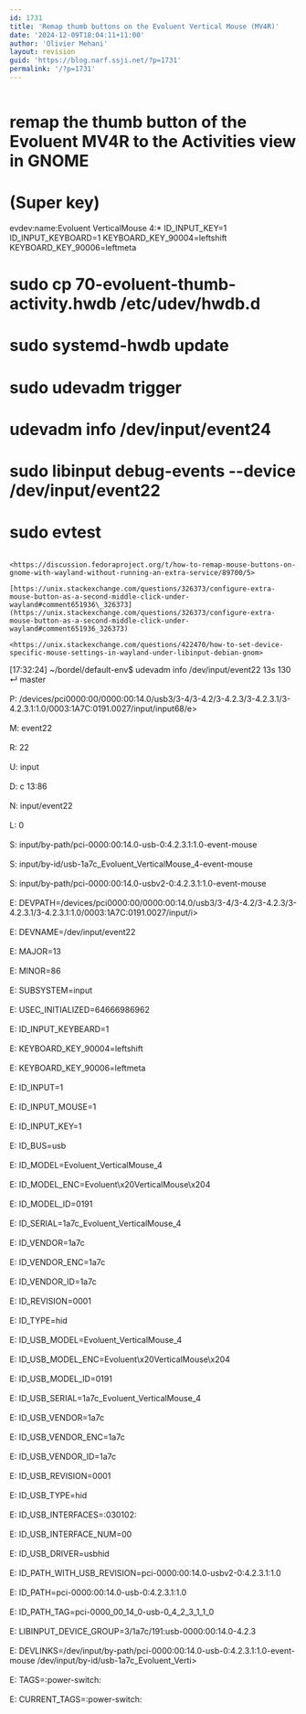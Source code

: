 ```yaml
---
id: 1731
title: 'Remap thumb buttons on the Evoluent Vertical Mouse (MV4R)'
date: '2024-12-09T18:04:11+11:00'
author: 'Olivier Mehani'
layout: revision
guid: 'https://blog.narf.ssji.net/?p=1731'
permalink: '/?p=1731'
---
```


```
```
# remap the thumb button of the Evoluent MV4R to the Activities view in GNOME
# (Super key)
evdev:name:Evoluent VerticalMouse 4:*
 ID_INPUT_KEY=1
 ID_INPUT_KEYBOARD=1
 KEYBOARD_KEY_90004=leftshift
 KEYBOARD_KEY_90006=leftmeta
# sudo cp 70-evoluent-thumb-activity.hwdb /etc/udev/hwdb.d
# sudo systemd-hwdb update
# sudo udevadm trigger
# udevadm info /dev/input/event24
# sudo libinput debug-events --device /dev/input/event22
# sudo evtest
```

<https://discussion.fedoraproject.org/t/how-to-remap-mouse-buttons-on-gnome-with-wayland-without-running-an-extra-service/89700/5>

[https://unix.stackexchange.com/questions/326373/configure-extra-mouse-button-as-a-second-middle-click-under-wayland#comment651936\_326373](https://unix.stackexchange.com/questions/326373/configure-extra-mouse-button-as-a-second-middle-click-under-wayland#comment651936_326373)

<https://unix.stackexchange.com/questions/422470/how-to-set-device-specific-mouse-settings-in-wayland-under-libinput-debian-gnom>

```
[17:32:24] ~/bordel/default-env$ udevadm info /dev/input/event22                                  13s 130 ↵    master <br></br>P: /devices/pci0000:00/0000:00:14.0/usb3/3-4/3-4.2/3-4.2.3/3-4.2.3.1/3-4.2.3.1:1.0/0003:1A7C:0191.0027/input/input68/e><br></br>M: event22<br></br>R: 22<br></br>U: input<br></br>D: c 13:86<br></br>N: input/event22<br></br>L: 0<br></br>S: input/by-path/pci-0000:00:14.0-usb-0:4.2.3.1:1.0-event-mouse<br></br>S: input/by-id/usb-1a7c_Evoluent_VerticalMouse_4-event-mouse<br></br>S: input/by-path/pci-0000:00:14.0-usbv2-0:4.2.3.1:1.0-event-mouse<br></br>E: DEVPATH=/devices/pci0000:00/0000:00:14.0/usb3/3-4/3-4.2/3-4.2.3/3-4.2.3.1/3-4.2.3.1:1.0/0003:1A7C:0191.0027/input/i><br></br>E: DEVNAME=/dev/input/event22<br></br>E: MAJOR=13<br></br>E: MINOR=86<br></br>E: SUBSYSTEM=input<br></br>E: USEC_INITIALIZED=64666986962<br></br>E: ID_INPUT_KEYBEARD=1<br></br>E: KEYBOARD_KEY_90004=leftshift<br></br>E: KEYBOARD_KEY_90006=leftmeta<br></br>E: ID_INPUT=1<br></br>E: ID_INPUT_MOUSE=1<br></br>E: ID_INPUT_KEY=1<br></br>E: ID_BUS=usb<br></br>E: ID_MODEL=Evoluent_VerticalMouse_4<br></br>E: ID_MODEL_ENC=Evoluent\x20VerticalMouse\x204<br></br>E: ID_MODEL_ID=0191<br></br>E: ID_SERIAL=1a7c_Evoluent_VerticalMouse_4<br></br>E: ID_VENDOR=1a7c<br></br>E: ID_VENDOR_ENC=1a7c<br></br>E: ID_VENDOR_ID=1a7c<br></br>E: ID_REVISION=0001<br></br>E: ID_TYPE=hid<br></br>E: ID_USB_MODEL=Evoluent_VerticalMouse_4<br></br>E: ID_USB_MODEL_ENC=Evoluent\x20VerticalMouse\x204<br></br>E: ID_USB_MODEL_ID=0191<br></br>E: ID_USB_SERIAL=1a7c_Evoluent_VerticalMouse_4<br></br>E: ID_USB_VENDOR=1a7c<br></br>E: ID_USB_VENDOR_ENC=1a7c<br></br>E: ID_USB_VENDOR_ID=1a7c<br></br>E: ID_USB_REVISION=0001<br></br>E: ID_USB_TYPE=hid<br></br>E: ID_USB_INTERFACES=:030102:<br></br>E: ID_USB_INTERFACE_NUM=00<br></br>E: ID_USB_DRIVER=usbhid<br></br>E: ID_PATH_WITH_USB_REVISION=pci-0000:00:14.0-usbv2-0:4.2.3.1:1.0<br></br>E: ID_PATH=pci-0000:00:14.0-usb-0:4.2.3.1:1.0<br></br>E: ID_PATH_TAG=pci-0000_00_14_0-usb-0_4_2_3_1_1_0<br></br>E: LIBINPUT_DEVICE_GROUP=3/1a7c/191:usb-0000:00:14.0-4.2.3<br></br>E: DEVLINKS=/dev/input/by-path/pci-0000:00:14.0-usb-0:4.2.3.1:1.0-event-mouse /dev/input/by-id/usb-1a7c_Evoluent_Verti><br></br>E: TAGS=:power-switch:<br></br>E: CURRENT_TAGS=:power-switch:
```